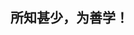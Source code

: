 <!--
 * @Author: WangJiaFeng
 * @Date: 2022-02-16 13:50:07
 * @LastEditTime: 2022-02-16 17:34:56
 * @Description: file content
 * @FilePath: \Blog\docs\README.md
-->
## 所知甚少，为善学！



